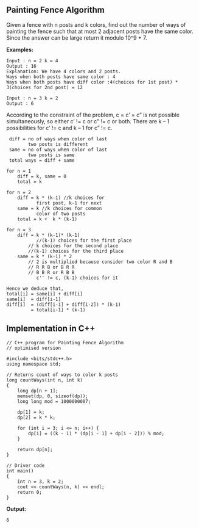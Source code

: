 ## Painting Fence Algorithm

Given a fence with n posts and k colors, find out the number of ways of painting the fence such that at most 2 adjacent posts have the same color. Since the answer can be large return it modulo 10^9 + 7.

**Examples:**
```
Input : n = 2 k = 4
Output : 16
Explanation: We have 4 colors and 2 posts.
Ways when both posts have same color : 4 
Ways when both posts have diff color :4(choices for 1st post) * 3(choices for 2nd post) = 12

Input : n = 3 k = 2
Output : 6
```
According to the constraint of the problem, c = c’ = c” is not possible simultaneously, so either c’ != c or c” != c or both. There are k – 1 possibilities for c’ != c and k – 1 for c” != c.

```
 diff = no of ways when color of last
        two posts is different
 same = no of ways when color of last 
        two posts is same
 total ways = diff + same

for n = 1
    diff = k, same = 0
    total = k

for n = 2
    diff = k * (k-1) //k choices for
           first post, k-1 for next
    same = k //k choices for common 
           color of two posts
    total = k +  k * (k-1)

for n = 3
    diff = k * (k-1)* (k-1) 
           //(k-1) choices for the first place 
        // k choices for the second place
        //(k-1) choices for the third place
    same = k * (k-1) * 2
        // 2 is multiplied because consider two color R and B
        // R R B or B R R 
        // B B R or R B B  
           c'' != c, (k-1) choices for it

Hence we deduce that,
total[i] = same[i] + diff[i]
same[i]  = diff[i-1]
diff[i]  = (diff[i-1] + diff[i-2]) * (k-1)
         = total[i-1] * (k-1)
```
## Implementation in C++

```
// C++ program for Painting Fence Algorithm
// optimised version

#include <bits/stdc++.h>
using namespace std;

// Returns count of ways to color k posts
long countWays(int n, int k)
{
	long dp[n + 1];
	memset(dp, 0, sizeof(dp));
	long long mod = 1000000007;

	dp[1] = k;
	dp[2] = k * k;

	for (int i = 3; i <= n; i++) {
		dp[i] = ((k - 1) * (dp[i - 1] + dp[i - 2])) % mod;
	}

	return dp[n];
}

// Driver code
int main()
{
	int n = 3, k = 2;
	cout << countWays(n, k) << endl;
	return 0;
}
```
**Output:**
```
6
```
